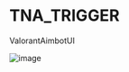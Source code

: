 # TNA_TRIGGER
ValorantAimbotUI


![image](https://github.com/noradlb1/TNA_TRIGGER/assets/74623428/6b8067be-fe3f-41b3-b2d2-f24f92cc8743)
